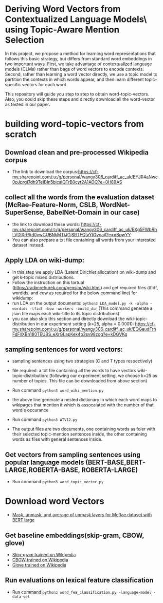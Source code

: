 # Deriving Word Vectors from Contextualized Language Models\\ using Topic-Aware Mention Selection

In this project, we propose a method for learning word representations that follows this basic strategy, but differs from standard word embeddings in two important ways. First, we take advantage of contextualized language models (CLMs) rather than bags of word vectors to encode contexts. Second, rather than learning a word vector directly, we use a topic model to partition the contexts in which words appear, and then learn different topic-specific vectors for each word.

This repository will guide you step to step to obtain word-topic-vectors. Also, you could skip these steps and directly download all the word-vector as tested in our paper. 

# building word-topic-vectors from scratch

## Download clean and pre-processed Wikipedia corpus

- The link to download the corpus:https://cf-my.sharepoint.com/:u:/g/personal/wangy306_cardiff_ac_uk/EYJR4aNwc0pJprgI7dh9TeIBIn5bjcsIQTrB0cyt2A1AOQ?e=0H89AS
## collect all the words from the evaluation dataset (McRae-Feature-Norm, CSLB, WordNet-SuperSense, BabelNet-Domain in our case)

- the link to download these words: https://cf-my.sharepoint.com/:t:/g/personal/wangy306_cardiff_ac_uk/EXg5FWbRhLVDlXrPAd0vwCUBNkMTiJGiSRTFQtaYtOycaA?e=nSpwYY
- You can also prepare a txt file containing all words from your interested dataset instead. 

## Apply LDA on wiki-dump:
- In this step we apply LDA (Latent Dirichlet allocation) on wiki-dump and get k-topic mixed distributions.
- Follow the instruction on this tortual (https://radimrehurek.com/gensim/wiki.html) and get required files (tfidf, wordids, and cow as required for the below command line) for wikidump:
- run LDA on the output documents: `python3 LDA_model.py -k -alpha -wordids -tfidf -bow -workers -build_dir` (This command generate a json file maps each wiki-tilte to its topic distributions)
- you can also skip this section and directly download the wiki-topic-distribution in our experiment setting (k=25, alpha = 0.0001): https://cf-my.sharepoint.com/:u:/g/personal/wangy306_cardiff_ac_uk/EQGaudFrhFdFllXBh180TEUBS_eXrGLapKex4o3sv98zog?e=kDGVKg

## sampling sentences for word vectors:
- sampling sentences using two strategies (C and T types respectively)
- file required: 
  a txt file containing all the words to have vectors
  wiki-topic-distribution: (following our experiment setting, we choose k=25 as number of topics. This file can be downloaded from above section)

- Run command `python3 word_wiki_mention.py`
- the above line generate a nested dictionary in which each word maps to wikipages that mention it which is assocaiated with the number of that word's occurance
- Run command `python3 WTV12.py` 

- The output files are two documents, one containing words as foler with their selected topic-mention sentences inside, the other containing words as files with general sentences inside.

## Get vectors from sampling sentences using popular language models (BERT-BASE,BERT-LARGE,ROBERTA-BASE, ROBERTA-LARGE)
- Run command `python3 word_topic_vector.py`

# Download word Vectors

- [Mask, unmask, and average of unmask layers for McRae dataset with BERT large](https://filesender.renater.fr/?s=download&token=b3375b5e-78e6-41e0-98cb-b530d4803711)





## Get baseline embeddings(skip-gram, CBOW, glove)
- [Skip-gram trained on Wikipedia](https://cf-my.sharepoint.com/:t:/g/personal/wangy306_cardiff_ac_uk/ERPqned64qRFv-ri5_jN0CIB5z2V7XlKD9I3qm93A80wAw?e=Uu3LvF)
- [CBOW trained on Wikipedia](https://drive.google.com/file/d/171iSHR6GcL3k4IB2JsblHJuifoFarmFZ/view?usp=sharing)
- [Glove trained on Wikipedia](https://cf-my.sharepoint.com/:t:/g/personal/wangy306_cardiff_ac_uk/ESwBA0GD3mRNklhdYVQro08BuBVhLiZRDWX5Lb7uFqialw?e=XDfNnw)

## Run evaluations on lexical feature classification
- Run command `python3 word_fea_classification.py -language-model -data-set`

